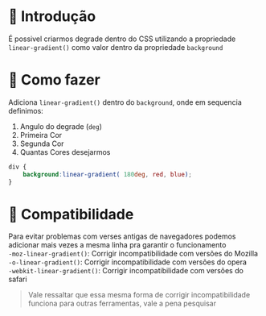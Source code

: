# 📖 Introdução
É possivel criarmos degrade dentro do CSS utilizando a propriedade `linear-gradient()` como valor dentro da propriedade `background`

# 🤔 Como fazer
Adiciona `linear-gradient()` dentro do `background`, onde em sequencia definimos:
1. Angulo do degrade (`deg`)
2. Primeira Cor
3. Segunda Cor
4. Quantas Cores desejarmos

```CSS
div {
    background:linear-gradient( 180deg, red, blue);
}
```
# 🧬 Compatibilidade
Para evitar problemas com verses antigas de navegadores podemos adicionar mais vezes a mesma linha pra garantir o funcionamento  
`-moz-linear-gradient()`: Corrigir incompatibilidade com versões do Mozilla  
`-o-linear-gradient()`: Corrigir incompatibilidade com versões do opera  
`-webkit-linear-gradient()`: Corrigir incompatibilidade com versões do safari

>Vale ressaltar que essa mesma forma de corrigir incompatibilidade funciona para outras ferramentas, vale a pena pesquisar
>